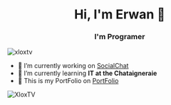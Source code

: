 <h1 align="center">Hi, I'm Erwan 👋</h1>  
<h3 align="center">I'm Programer</h3> 

<p align="left"> <img src="https://komarev.com/ghpvc/?username=xloxtv" alt="xloxtv" /> </p>  

- 🔭 I’m currently working on [SocialChat](https://github.com/XloxTV/SocialChat)  
- 🌱 I’m currently learning **IT at the Chataigneraie**  
- 🔗 This is my PortFolio on [PortFolio](https://xloxtv.github.io/PortFolio/)

<p><img align="center" src="https://github-readme-stats.vercel.app/api?username=XloxTV&show_icons=true&locale=en&theme=radical" alt="XloxTV" /></p>

